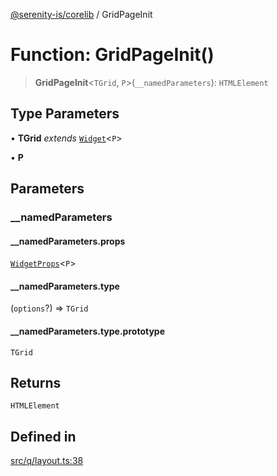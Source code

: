 [@serenity-is/corelib](../README.md) / GridPageInit

# Function: GridPageInit()

> **GridPageInit**\<`TGrid`, `P`\>(`__namedParameters`): `HTMLElement`

## Type Parameters

• **TGrid** *extends* [`Widget`](../classes/Widget.md)\<`P`\>

• **P**

## Parameters

### \_\_namedParameters

#### __namedParameters.props

[`WidgetProps`](../type-aliases/WidgetProps.md)\<`P`\>

#### __namedParameters.type

(`options`?) => `TGrid`

#### __namedParameters.type.prototype

`TGrid`

## Returns

`HTMLElement`

## Defined in

[src/q/layout.ts:38](https://github.com/serenity-is/serenity/blob/master/packages/corelib/src/q/layout.ts#L38)
